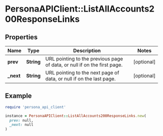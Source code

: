 # PersonaAPIClient::ListAllAccounts200ResponseLinks

## Properties

| Name | Type | Description | Notes |
| ---- | ---- | ----------- | ----- |
| **prev** | **String** | URL pointing to the previous page of data, or null if on the first page. | [optional] |
| **_next** | **String** | URL pointing to the next page of data, or null if on the last page. | [optional] |

## Example

```ruby
require 'persona_api_client'

instance = PersonaAPIClient::ListAllAccounts200ResponseLinks.new(
  prev: null,
  _next: null
)
```

